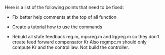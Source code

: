 Here is a list of the following points that need to be fixed: 

* Fix better help comments at the top of all function

* Create a tutorial how to use the commands

* Rebuld all state feedback reg.m, mpcreg.m and lqgreg.m so they don't create feed forward compensator Kr
Also regmpc.m should only compute Kr and the control law. Not build the controller.
